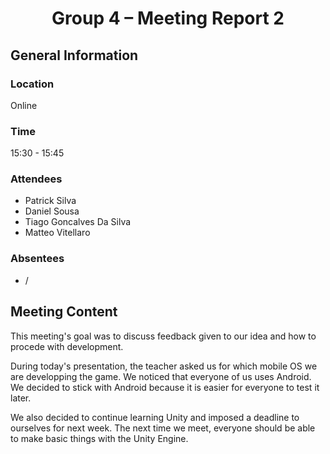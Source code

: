 

# <center>Group 4 – Meeting Report 2
## General Information

### Location
Online
### Time 
15:30 - 15:45
### Attendees
 - Patrick Silva
 - Daniel Sousa
 - Tiago Goncalves Da Silva
 - Matteo Vitellaro

### Absentees
 - /
 
## Meeting Content

This meeting's goal was to discuss feedback given to our idea and how to procede with development. 

During today's presentation, the teacher asked us for which mobile OS we are developping the game. We noticed that everyone of us uses Android. We decided to stick with Android because it is easier for everyone to test it later.

We also decided to continue learning Unity and imposed a deadline to ourselves for next week. The next time we meet, 
everyone should be able to make basic things with the Unity Engine.